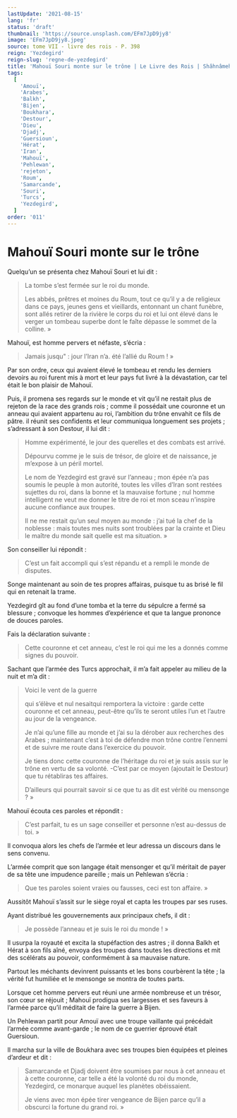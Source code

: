 ```yaml
---
lastUpdate: '2021-08-15'
lang: 'fr'
status: 'draft'
thumbnail: 'https://source.unsplash.com/EFm7JpD9jy8'
image: 'EFm7JpD9jy8.jpeg'
source: tome VII - livre des rois - P. 398
reign: 'Yezdegird'
reign-slug: 'regne-de-yezdegird'
title: 'Mahouï Souri monte sur le trône | Le Livre des Rois | Shâhnâmeh'
tags:
  [
    'Amouï',
    'Arabes',
    'Balkh',
    'Bijen',
    'Boukhara',
    'Destour',
    'Dieu',
    'Djadj',
    'Guersioun',
    'Hérat',
    'Iran',
    'Mahouï',
    'Pehlewan',
    'rejeton',
    'Roum',
    'Samarcande',
    'Souri',
    'Turcs',
    'Yezdegird',
  ]
order: '011'
---
```


<!-- LTeX: language=fr -->

# Mahouï Souri monte sur le trône

Quelqu’un se présenta chez Mahouï Souri et lui dit :

> La tombe s’est fermée sur le roi du monde.
>
> Les abbés, prêtres et moines du Roum, tout ce qu’il y a de religieux dans ce pays, jeunes gens et vieillards, entonnant un chant funèbre, sont allés retirer de la rivière le corps du roi et lui ont élevé dans le verger un tombeau superbe dont le faîte dépasse le sommet de la colline. »

Mahouï, est homme pervers et néfaste, s’écria :

> Jamais jusqu" : jour l’Iran n’a. été l’allié du Roum ! »

Par son ordre, ceux qui avaient élevé le tombeau et rendu les derniers devoirs au roi furent mis à mort et leur pays fut livré à la dévastation, car tel était le bon plaisir de Mahouï.

Puis, il promena ses regards sur le monde et vit qu’il ne restait plus de rejeton de la race des grands rois ; comme il possédait une couronne et un anneau qui avaient appartenu au roi, l’ambition du trône envahit ce fils de pâtre. il réunit ses confidents et leur communiqua longuement ses projets ; s’adressant à son Destour, il lui dit :

> Homme expérimenté, le jour des querelles et des combats est arrivé.
>
> Dépourvu comme je le suis de trésor, de gloire et de naissance, je m’expose à un péril mortel.
>
> Le nom de Yezdegird est gravé sur l’anneau ; mon épée n’a pas soumis le peuple à mon autorité, toutes les villes d’Iran sont restées sujettes du roi, dans la bonne et la mauvaise fortune ; nul homme intelligent ne veut me donner le titre de roi et mon sceau n’inspire aucune confiance aux troupes.
>
> Il ne me restait qu’un seul moyen au monde : j’ai tué la chef de la noblesse : mais toutes mes nuits sont troublées par la crainte et Dieu le maître du monde sait quelle est ma situation. »

Son conseiller lui répondit :

> C’est un fait accompli qui s’est répandu et a rempli le monde de disputes.

Songe maintenant au soin de tes propres affairas, puisque tu as brisé le fil qui en retenait la trame.

Yezdegird gît au fond d’une tomba et la terre du sépulcre a fermé sa blessure ; convoque les hommes d’expérience et que ta langue prononce de douces paroles.

Fais la déclaration suivante :

> Cette couronne et cet anneau, c’est le roi qui me les a donnés comme signes du pouvoir.

Sachant que l’armée des Turcs approchait, il m’a fait appeler au milieu de la nuit et m’a dit :

> Voici le vent de la guerre
>
> qui s’élève et nul nesaitqui remportera la victoire : garde cette couronne et cet anneau, peut-être qu’ils te seront utiles l’un et l’autre au jour de la vengeance.
>
> Je n’ai qu’une fille au monde et j’ai su la dérober aux recherches des Arabes ; maintenant c’est à toi de défendre mon trône contre l’ennemi et de suivre me route dans l’exercice du pouvoir.
>
> Je tiens donc cette couronne de l’héritage du roi et je suis assis sur le trône en vertu de sa volonté. -C’est par ce moyen (ajoutait le Destour) que tu rétabliras tes affaires.
>
> D’ailleurs qui pourrait savoir si ce que tu as dit est vérité ou mensonge ? »

Mahouï écouta ces paroles et répondit :

> C’est parfait, tu es un sage conseiller et personne n’est au-dessus de toi. »

Il convoqua alors les chefs de l’armée et leur adressa un discours dans le sens convenu.

L’armée comprit que son langage était mensonger et qu’il méritait de payer de sa tête une impudence pareille ; mais un Pehlewan s’écria :

> Que tes paroles soient vraies ou fausses, ceci est ton affaire. »

Aussitôt Mahouï s’assit sur le siège royal et capta les troupes par ses ruses.

Ayant distribué les gouvernements aux principaux chefs, il dit :

> Je possède l’anneau et je suis le roi du monde ! »

Il usurpa la royauté et excita la stupéfaction des astres ; il donna Balkh et Hérat à son fils aîné, envoya des troupes dans toutes les directions et mit des scélérats au pouvoir, conformément à sa mauvaise nature.

Partout les méchants devinrent puissants et les bons courbèrent la tête ; la vérité fut humiliée et le mensonge se montra de toutes parts.

Lorsque cet homme pervers eut réuni une armée nombreuse et un trésor, son cœur se réjouit ; Mahouï prodigua ses largesses et ses faveurs à l’armée parce qu’il méditait de faire la guerre à Bijen.

Un Pehlewan partit pour Amouï avec une troupe vaillante qui précédait l’armée comme avant-garde ; le nom de ce guerrier éprouvé était Guersioun.

Il marcha sur la ville de Boukhara avec ses troupes bien équipées et pleines d’ardeur et dit :

> Samarcande et Djadj doivent être soumises par nous à cet anneau et à cette couronne, car telle a été la volonté du roi du monde, Yezdegird, ce monarque auquel les planètes obéissaient.
>
> Je viens avec mon épée tirer vengeance de Bijen parce qu’il a obscurci la fortune du grand roi. »
